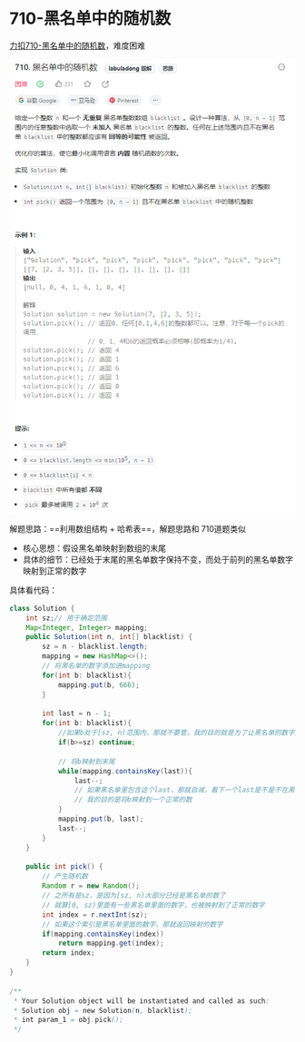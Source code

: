 # 710-黑名单中的随机数

[力扣710-黑名单中的随机数](https://leetcode.cn/problems/random-pick-with-blacklist/)，难度困难

![image-20230824171713204](https://raw.githubusercontent.com/lqyspace/mypic/master/PicBed/202308241717268.png)

解题思路：==利用数组结构 + 哈希表==，解题思路和 710道题类似

- 核心思想：假设黑名单映射到数组的末尾
- 具体的细节：已经处于末尾的黑名单数字保持不变，而处于前列的黑名单数字映射到正常的数字

具体看代码：

```java
class Solution {
	int sz;// 用于确定范围
    Map<Integer, Integer> mapping;
    public Solution(int n, int[] blacklist) {
		sz = n - blacklist.length;
        mapping = new HashMap<>();
        // 将黑名单的数字添加进mapping
        for(int b: blacklist){
            mapping.put(b, 666);
        }
        
        int last = n - 1;
        for(int b: blacklist){
            //如果b处于[sz, n)范围内，那就不要管，我的目的就是为了让黑名单的数字处于[sz, n)中
            if(b>=sz) continue;
            
            // 将b映射到末尾
            while(mapping.containsKey(last)){
                last--;
                // 如果黑名单里包含这个last，那就自减，看下一个last是不是不在黑名单里
                // 我的目的是将b映射到一个正常的数
            }
            mapping.put(b, last);
            last--;
        }
    }
    
    public int pick() {
		// 产生随机数
        Random r = new Random();
        // 之所有是sz，是因为[sz, n)大部分已经是黑名单的数了
        // 就算[0, sz)里面有一些黑名单里面的数字，也被映射到了正常的数字
        int index = r.nextInt(sz);
        // 如果这个索引是黑名单里面的数字，那就返回映射的数字
        if(mapping.containsKey(index))
            return mapping.get(index);
        return index;        
    }
}

/**
 * Your Solution object will be instantiated and called as such:
 * Solution obj = new Solution(n, blacklist);
 * int param_1 = obj.pick();
 */
```


